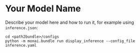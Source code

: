
# Your Model Name

Describe your model here and how to run it, for example using `inference.json`:

```
cd <path2bundle>/configs
python -m monai.bundle run display_inference --config_file inference.yaml
```
